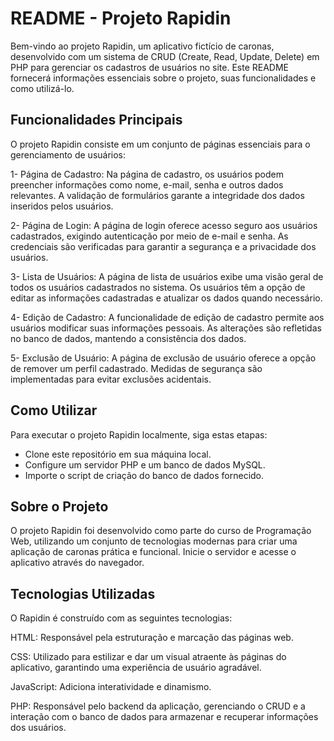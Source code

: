 # README - Projeto Rapidin

Bem-vindo ao projeto Rapidin, um aplicativo fictício de caronas, desenvolvido com um sistema de CRUD (Create, Read, Update, Delete) em PHP para gerenciar os cadastros de usuários no site. Este README fornecerá informações essenciais sobre o projeto, suas funcionalidades e como utilizá-lo.

## Funcionalidades Principais

O projeto Rapidin consiste em um conjunto de páginas essenciais para o gerenciamento de usuários:

1- Página de Cadastro:
Na página de cadastro, os usuários podem preencher informações como nome, e-mail, senha e outros dados relevantes.
A validação de formulários garante a integridade dos dados inseridos pelos usuários.

2- Página de Login:
A página de login oferece acesso seguro aos usuários cadastrados, exigindo autenticação por meio de e-mail e senha.
As credenciais são verificadas para garantir a segurança e a privacidade dos usuários.

3- Lista de Usuários:
A página de lista de usuários exibe uma visão geral de todos os usuários cadastrados no sistema.
Os usuários têm a opção de editar as informações cadastradas e atualizar os dados quando necessário.

4- Edição de Cadastro:
A funcionalidade de edição de cadastro permite aos usuários modificar suas informações pessoais.
As alterações são refletidas no banco de dados, mantendo a consistência dos dados.

5- Exclusão de Usuário:
A página de exclusão de usuário oferece a opção de remover um perfil cadastrado.
Medidas de segurança são implementadas para evitar exclusões acidentais.

## Como Utilizar
Para executar o projeto Rapidin localmente, siga estas etapas:

* Clone este repositório em sua máquina local.
* Configure um servidor PHP e um banco de dados MySQL.
* Importe o script de criação do banco de dados fornecido.

## Sobre o Projeto
O projeto Rapidin foi desenvolvido como parte do curso de Programação Web, utilizando um conjunto de tecnologias modernas para criar uma aplicação de caronas prática e funcional.
Inicie o servidor e acesse o aplicativo através do navegador.

## Tecnologias Utilizadas

O Rapidin é construído com as seguintes tecnologias:

HTML:
Responsável pela estruturação e marcação das páginas web.

CSS:
Utilizado para estilizar e dar um visual atraente às páginas do aplicativo, garantindo uma experiência de usuário agradável.

JavaScript:
Adiciona interatividade e dinamismo.

PHP:
Responsável pelo backend da aplicação, gerenciando o CRUD e a interação com o banco de dados para armazenar e recuperar informações dos usuários.
